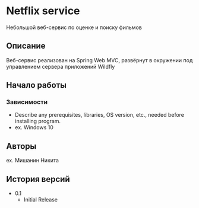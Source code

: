 # Netflix service

Небольшой веб-сервис по оценке и поиску фильмов

## Описание

Веб-сервис реализован на Spring Web MVC, развёрнут в окружении под управлением сервера приложений Wildfly

## Начало работы

### Зависимости

* Describe any prerequisites, libraries, OS version, etc., needed before installing program.
* ex. Windows 10

## Авторы

ex. Мишанин Никита

## История версий

* 0.1
    * Initial Release
